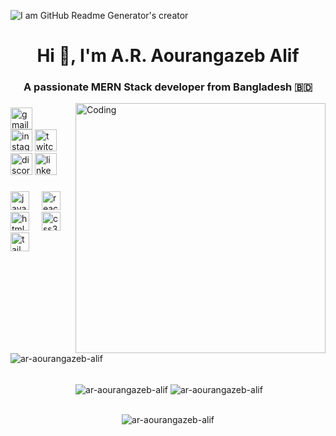 ![I am GitHub Readme Generator's creator](https://64.media.tumblr.com/54805606e41234da265775f4ee8631ef/41d4a35f37c5abf1-f6/s1280x1920/c86995ddee2840dabfff99995367a58ed1382687.gif)
<h1 align="center">Hi 👋, I'm A.R. Aourangazeb Alif</h1>
<h3 align="center">A passionate MERN Stack developer from Bangladesh 🇧🇩</h3>





<img align="right" alt="Coding" width="400" src="https://i.redd.it/5c612iy7q5ia1.gif">





###

<div align="left">

<a href="mailto:ar.aourangazeb.alif@gmail.com" target="_blank">  <img src="https://img.shields.io/static/v1?message=Gmail&logo=gmail&label=&color=D14836&logoColor=white&labelColor=&style=for-the-badge" height="35" alt="gmail logo"  />
</a>  
  <img src="https://img.shields.io/static/v1?message=Instagram&logo=instagram&label=&color=E4405F&logoColor=white&labelColor=&style=for-the-badge" height="35" alt="instagram logo"  />
  <img src="https://img.shields.io/static/v1?message=Twitch&logo=twitch&label=&color=9146FF&logoColor=white&labelColor=&style=for-the-badge" height="35" alt="twitch logo"  />
  <img src="https://img.shields.io/static/v1?message=Discord&logo=discord&label=&color=7289DA&logoColor=white&labelColor=&style=for-the-badge" height="35" alt="discord logo"  />
  <img src="https://img.shields.io/static/v1?message=LinkedIn&logo=linkedin&label=&color=0077B5&logoColor=white&labelColor=&style=for-the-badge" height="35" alt="linkedin logo"  />
</div>

###

<div align="left">
  <img src="https://cdn.jsdelivr.net/gh/devicons/devicon/icons/javascript/javascript-original.svg" height="30" alt="javascript logo"  />
  <img width="12" />
  <img src="https://cdn.jsdelivr.net/gh/devicons/devicon/icons/react/react-original.svg" height="30" alt="react logo"  />
  <img width="12" />
  <img src="https://cdn.jsdelivr.net/gh/devicons/devicon/icons/html5/html5-original.svg" height="30" alt="html5 logo"  />
  <img width="12" />
  <img src="https://cdn.jsdelivr.net/gh/devicons/devicon/icons/css3/css3-original.svg" height="30" alt="css3 logo"  />
  <img width="12" />
  <img src="https://cdn.jsdelivr.net/gh/devicons/devicon/icons/tailwindcss/tailwindcss-original-wordmark.svg" height="30" alt="tailwindcss logo"  />
</div>

###

<p align="left"> <img src="https://komarev.com/ghpvc/?username=ar-aourangazeb-alif&label=Profile%20views&color=0e75b6&style=flat" alt="ar-aourangazeb-alif" /> </p>

<br>


<div align="center">
&nbsp;<img align="center" src="https://github-readme-stats.vercel.app/api?username=ar-aourangazeb-alif&theme=dracula&show_icons=true&locale=en" alt="ar-aourangazeb-alif" />

<img align="center" src="https://github-readme-streak-stats.herokuapp.com/?user=ar-aourangazeb-alif&theme=dracula" alt="ar-aourangazeb-alif" />

<br><img align="center" src="https://github-readme-stats.vercel.app/api/top-langs?username=ar-aourangazeb-alif&theme=dracula&show_icons=true&locale=en&layout=compact" alt="ar-aourangazeb-alif" />
</div>
